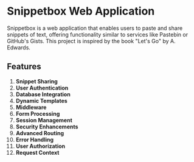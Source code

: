 # Snippetbox Web Application

Snippetbox is a web application that enables users to paste and share snippets of text, offering functionality similar to services like Pastebin or GitHub's Gists. This project is inspired by the book "Let's Go" by A. Edwards.

## Features

1. **Snippet Sharing** 
2. **User Authentication** 
3. **Database Integration** 
4. **Dynamic Templates** 
5. **Middleware** 
6. **Form Processing** 
7. **Session Management** 
8. **Security Enhancements** 
9. **Advanced Routing** 
10. **Error Handling** 
11. **User Authorization** 
12. **Request Context** 
